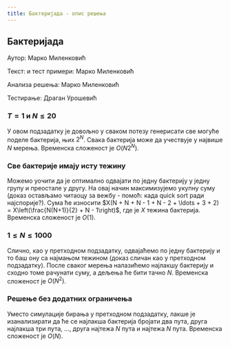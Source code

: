 ```yaml
---
title: Бактеријада - опис решења
---
```


## Бактеријада

Аутор: Марко Миленковић 

Текст: и тест примери: Марко Миленковић

Анализа решења: Марко Миленковић

Тестирање: Драган Урошевић

###  $T = 1$ и $N \leq 20$
У овом подзадатку је довољно у сваком потезу генерисати све могуће поделе бактерија, њих $2^N$. Свака бактерија може да учествује у највише $N$ мерења. Временска сложеност је $O(N2^N)$.
### Све бактерије имају исту тежину
Можемо уочити да је оптимално одвајати по једну бактерију у једну групу и преостале у другу. На овај начин максимизујемо укупну суму (доказ остављамо читаоцу за вежбу - помоћ: када quick sort ради најспорије?). Сума ће износити $X(N + N + N - 1 + N - 2 + \ldots + 3 + 2) = X\left(\frac{N(N+1)}{2} + N - 1\right)$, где је $X$ тежина бактерија. Временска сложеност је $O(1)$.  
###  $1 \leq N \leq 1000$
Слично, као у претходном подзадатку, одвајаћемо по једну бактерију и то баш ону са најмањом тежином (доказ сличан као у претходном подзадатку). После сваког мерења налазићемо најлакшу бактерију и сходно томе рачунати суму, а дељења ће бити тачно $N$. Временска сложеност је $O(N^2)$.
### Решење без додатних ограничења
Уместо симулације бирања у претходном подзадатку, лакше је изанализирати да ће се најлакша бактерија бројати два пута, друга најлакша три пута, ..., друга најтежа $N$ пута и најтежа $N$ пута. Временска сложеност је $O(N)$.

